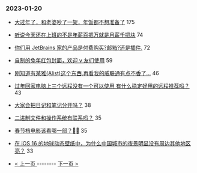 ### 2023-01-20 
- [大过年了，和老婆吵了一架，年饭都不想准备了](https://www.v2ex.com/t/909948) 175
- [听说今天还在上班的不是年薪百把万就是月薪千把块](https://www.v2ex.com/t/909990) 74
- [你们用 JetBrains 家的产品是付费购买?邮箱?还是插件.](https://www.v2ex.com/t/909962) 72
- [自制的兔年红包封面，欢迎 v 友们使用](https://www.v2ex.com/t/910007) 59
- [刚知道有某雅(Alist)这个东西,再看我的威联通有点不香了...](https://www.v2ex.com/t/909991) 46
- [过年回家电脑上三个远程没有一个可以使用 有什么稳定好用的远程推荐吗？](https://www.v2ex.com/t/910028) 43
- [大家会把日记和笔记分开吗？](https://www.v2ex.com/t/909943) 38
- [二进制文件和操作系统有联系吗？](https://www.v2ex.com/t/909970) 35
- [春节档电影该看哪一部？🤔️🤔️](https://www.v2ex.com/t/910035) 35
- [在 iOS 16 的地球动态壁纸中，为什么中国城市的夜景明显没有周边其他地区亮？](https://www.v2ex.com/t/909951) 33 

- [ < 上一页 ](https://github.com/able8/v2ex-hot-record/blob/master/2023-01-19.md) -------- [ 下一页 > ](https://github.com/able8/v2ex-hot-record/blob/master/2023-01-21.md)